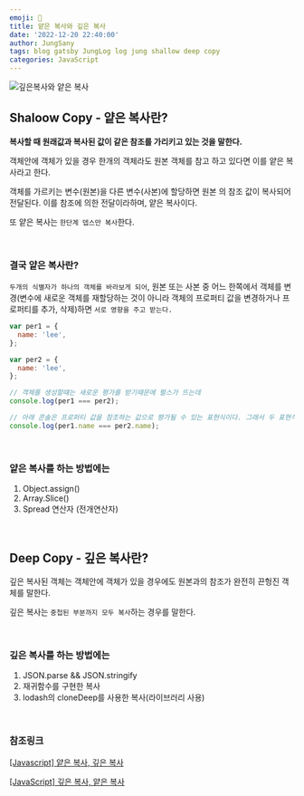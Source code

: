 ```yaml
---
emoji: 🍊
title: 얕은 복사와 깊은 복사
date: '2022-12-20 22:40:00'
author: JungSany
tags: blog gatsby JungLog log jung shallow deep copy
categories: JavaScript
---
```


![깊은복사와 얕은 복사](https://t1.daumcdn.net/cfile/tistory/993F09445A6DA15516)

## Shaloow Copy - 얕은 복사란?

**복사할 때 원래값과 복사된 값이 같은 참조를 가리키고 있는 것을 말한다.**

객체안에 객체가 있을 경우 한개의 객체라도 원본 객체를 참고 하고 있다면 이를 얕은 복사라고 한다.

객체를 가르키는 변수(원본)을 다른 변수(사본)에 할당하면 원본 의 참조 값이 복사되어 전달된다. 이를 참조에 의한 전달이라하며, 얕은 복사이다.

또 얕은 복사는 `한단계 뎁스만 복사`한다.

<br/>

### 결국 얕은 복사란?

`두개의 식별자가 하나의 객체를 바라보게 되어`, 원본 또는 사본 중 어느 한쪽에서 객체를 변경(변수에 새로운 객체를 재할당하는 것이 아니라 객체의 프로퍼티 값을 변경하거나 프로퍼티를 추가, 삭제)하면 `서로 영향을 주고 받는다.`

```javascript
var per1 = {
  name: 'lee',
};

var per2 = {
  name: 'lee',
};

// 객체를 생성할떄는 새로운 평가를 받기때문에 펄스가 뜨는데
console.log(per1 === per2);

// 아래 콘솔은 프로퍼티 값을 참조하는 값으로 평가될 수 있는 표현식이다. 그래서 두 표현식 모두 원시값으로 평가되어 트루다.
console.log(per1.name === per2.name);
```

<br/>

### 얕은 복사를 하는 방법에는

1. Object.assign()
2. Array.Slice()
3. Spread 연산자 (전개연산자)

<br/>

## Deep Copy - 깊은 복사란?

깊은 복사된 객체는 객체안에 객체가 있을 경우에도 원본과의 참조가 완전히 끈헝진 객체를 말한다.

깊은 복사는 `중첩된 부분까지 모두 복사`하는 경우를 말한다.

<br/>

### 깊은 복사를 하는 방법에는

1. JSON.parse && JSON.stringify
2. 재귀함수를 구현한 복사
3. lodash의 cloneDeep를 사용한 복사(라이브러리 사용)

<br/>

### 참조링크

[[Javascript] 얕은 복사, 깊은 복사](https://velog.io/@th0566/Javascript-%EC%96%95%EC%9D%80-%EB%B3%B5%EC%82%AC-%EA%B9%8A%EC%9D%80-%EB%B3%B5%EC%82%AC)

[[JavaScript] 깊은 복사, 얕은 복사](https://bbangson.tistory.com/78)

<br/>

```toc


```
